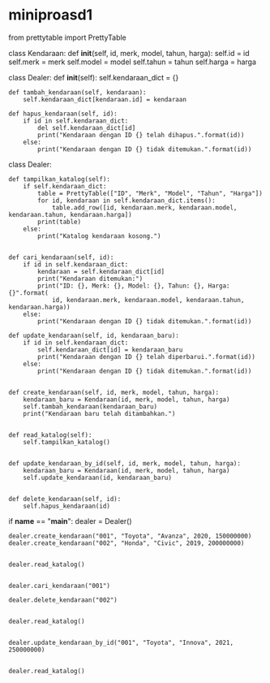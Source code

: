 # miniproasd1

from  prettytable import PrettyTable
 
class Kendaraan:
    def __init__(self, id, merk, model, tahun, harga):
        self.id = id
        self.merk = merk
        self.model = model
        self.tahun = tahun
        self.harga = harga

class Dealer:
    def __init__(self):
        self.kendaraan_dict = {}

    def tambah_kendaraan(self, kendaraan):
        self.kendaraan_dict[kendaraan.id] = kendaraan

    def hapus_kendaraan(self, id):
        if id in self.kendaraan_dict:
            del self.kendaraan_dict[id]
            print("Kendaraan dengan ID {} telah dihapus.".format(id))
        else:
            print("Kendaraan dengan ID {} tidak ditemukan.".format(id))


class Dealer:

    def tampilkan_katalog(self):
        if self.kendaraan_dict:
            table = PrettyTable(["ID", "Merk", "Model", "Tahun", "Harga"])
            for id, kendaraan in self.kendaraan_dict.items():
                table.add_row([id, kendaraan.merk, kendaraan.model, kendaraan.tahun, kendaraan.harga])
            print(table)
        else:
            print("Katalog kendaraan kosong.")


    def cari_kendaraan(self, id):
        if id in self.kendaraan_dict:
            kendaraan = self.kendaraan_dict[id]
            print("Kendaraan ditemukan:")
            print("ID: {}, Merk: {}, Model: {}, Tahun: {}, Harga: {}".format(
                id, kendaraan.merk, kendaraan.model, kendaraan.tahun, kendaraan.harga))
        else:
            print("Kendaraan dengan ID {} tidak ditemukan.".format(id))

    def update_kendaraan(self, id, kendaraan_baru):
        if id in self.kendaraan_dict:
            self.kendaraan_dict[id] = kendaraan_baru
            print("Kendaraan dengan ID {} telah diperbarui.".format(id))
        else:
            print("Kendaraan dengan ID {} tidak ditemukan.".format(id))


    def create_kendaraan(self, id, merk, model, tahun, harga):
        kendaraan_baru = Kendaraan(id, merk, model, tahun, harga)
        self.tambah_kendaraan(kendaraan_baru)
        print("Kendaraan baru telah ditambahkan.")


    def read_katalog(self):
        self.tampilkan_katalog() 


    def update_kendaraan_by_id(self, id, merk, model, tahun, harga):
        kendaraan_baru = Kendaraan(id, merk, model, tahun, harga)
        self.update_kendaraan(id, kendaraan_baru)


    def delete_kendaraan(self, id):
        self.hapus_kendaraan(id)

    
  


if __name__ == "__main__":
    dealer = Dealer()

    dealer.create_kendaraan("001", "Toyota", "Avanza", 2020, 150000000)
    dealer.create_kendaraan("002", "Honda", "Civic", 2019, 200000000)

  
    dealer.read_katalog()


    dealer.cari_kendaraan("001")

    dealer.delete_kendaraan("002")

  
    dealer.read_katalog()

   
    dealer.update_kendaraan_by_id("001", "Toyota", "Innova", 2021, 250000000)

    
    dealer.read_katalog()
